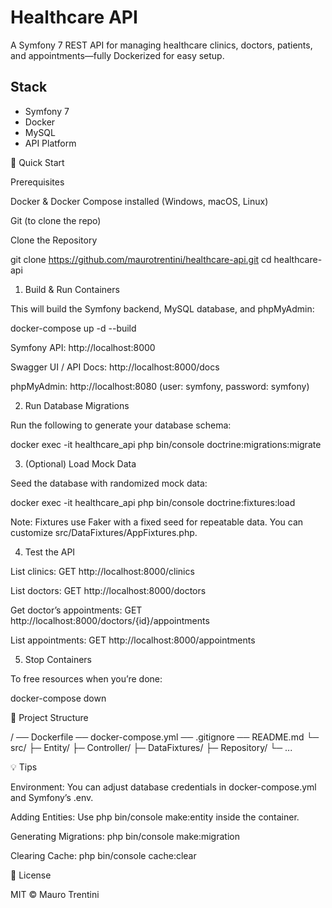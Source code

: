 # Healthcare API

A Symfony 7 REST API for managing healthcare clinics, doctors, patients, and appointments—fully Dockerized for easy setup.

## Stack
- Symfony 7
- Docker
- MySQL
- API Platform

🚀 Quick Start

Prerequisites

Docker & Docker Compose installed (Windows, macOS, Linux)

Git (to clone the repo)

Clone the Repository

git clone https://github.com/maurotrentini/healthcare-api.git
cd healthcare-api

1. Build & Run Containers

This will build the Symfony backend, MySQL database, and phpMyAdmin:

docker-compose up -d --build

Symfony API: http://localhost:8000

Swagger UI / API Docs: http://localhost:8000/docs

phpMyAdmin: http://localhost:8080 (user: symfony, password: symfony)

2. Run Database Migrations

Run the following to generate your database schema:

docker exec -it healthcare_api php bin/console doctrine:migrations:migrate

3. (Optional) Load Mock Data

Seed the database with randomized mock data:

docker exec -it healthcare_api php bin/console doctrine:fixtures:load

Note: Fixtures use Faker with a fixed seed for repeatable data. You can customize src/DataFixtures/AppFixtures.php.

4. Test the API

List clinics: GET http://localhost:8000/clinics

List doctors: GET http://localhost:8000/doctors

Get doctor’s appointments: GET http://localhost:8000/doctors/{id}/appointments

List appointments: GET http://localhost:8000/appointments

5. Stop Containers

To free resources when you’re done:

docker-compose down

🧱 Project Structure

/ ── Dockerfile
    ── docker-compose.yml
    ── .gitignore
    ── README.md
    └─ src/
        ├─ Entity/
        ├─ Controller/
        ├─ DataFixtures/
        ├─ Repository/
        └─ ...

💡 Tips

Environment: You can adjust database credentials in docker-compose.yml and Symfony’s .env.

Adding Entities: Use php bin/console make:entity inside the container.

Generating Migrations: php bin/console make:migration

Clearing Cache: php bin/console cache:clear

📄 License

MIT © Mauro Trentini


